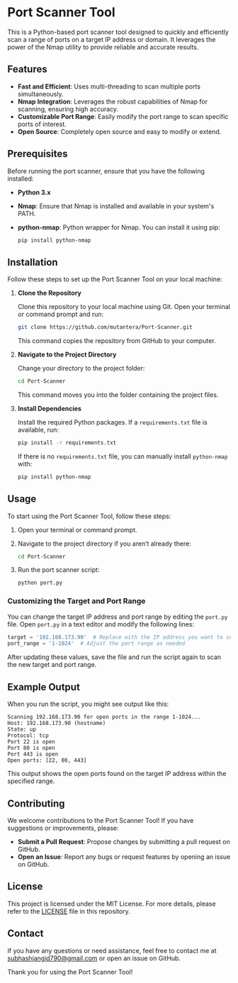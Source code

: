 # Port Scanner Tool

This is a Python-based port scanner tool designed to quickly and efficiently scan a range of ports on a target IP address or domain. It leverages the power of the Nmap utility to provide reliable and accurate results.

## Features

- **Fast and Efficient**: Uses multi-threading to scan multiple ports simultaneously.
- **Nmap Integration**: Leverages the robust capabilities of Nmap for scanning, ensuring high accuracy.
- **Customizable Port Range**: Easily modify the port range to scan specific ports of interest.
- **Open Source**: Completely open source and easy to modify or extend.

## Prerequisites

Before running the port scanner, ensure that you have the following installed:

- **Python 3.x**
- **Nmap**: Ensure that Nmap is installed and available in your system's PATH.
- **python-nmap**: Python wrapper for Nmap. You can install it using pip:

  ```bash
  pip install python-nmap
## Installation

Follow these steps to set up the Port Scanner Tool on your local machine:

1. **Clone the Repository**

   Clone this repository to your local machine using Git. Open your terminal or command prompt and run:

   ```bash
   git clone https://github.com/mutantera/Port-Scanner.git
   ```

   This command copies the repository from GitHub to your computer.

2. **Navigate to the Project Directory**

   Change your directory to the project folder:

   ```bash
   cd Port-Scanner
   ```

   This command moves you into the folder containing the project files.

3. **Install Dependencies**

   Install the required Python packages. If a `requirements.txt` file is available, run:

   ```bash
   pip install -r requirements.txt
   ```

   If there is no `requirements.txt` file, you can manually install `python-nmap` with:

   ```bash
   pip install python-nmap
   ```

## Usage

To start using the Port Scanner Tool, follow these steps:

1. Open your terminal or command prompt.

2. Navigate to the project directory if you aren’t already there:

   ```bash
   cd Port-Scanner
   ```

3. Run the port scanner script:

   ```bash
   python port.py
   ```

### Customizing the Target and Port Range

You can change the target IP address and port range by editing the `port.py` file. Open `port.py` in a text editor and modify the following lines:

```python
target = '192.168.173.90'  # Replace with the IP address you want to scan
port_range = '1-1024'  # Adjust the port range as needed
```

After updating these values, save the file and run the script again to scan the new target and port range.

## Example Output

When you run the script, you might see output like this:

```plaintext
Scanning 192.168.173.90 for open ports in the range 1-1024...
Host: 192.168.173.90 (hostname)
State: up
Protocol: tcp
Port 22 is open
Port 80 is open
Port 443 is open
Open ports: [22, 80, 443]
```

This output shows the open ports found on the target IP address within the specified range.

## Contributing

We welcome contributions to the Port Scanner Tool! If you have suggestions or improvements, please:

- **Submit a Pull Request**: Propose changes by submitting a pull request on GitHub.
- **Open an Issue**: Report any bugs or request features by opening an issue on GitHub.

## License

This project is licensed under the MIT License. For more details, please refer to the [LICENSE](LICENSE) file in this repository.

## Contact

If you have any questions or need assistance, feel free to contact me at subhashjangid790@gmail.com or open an issue on GitHub.

Thank you for using the Port Scanner Tool!
